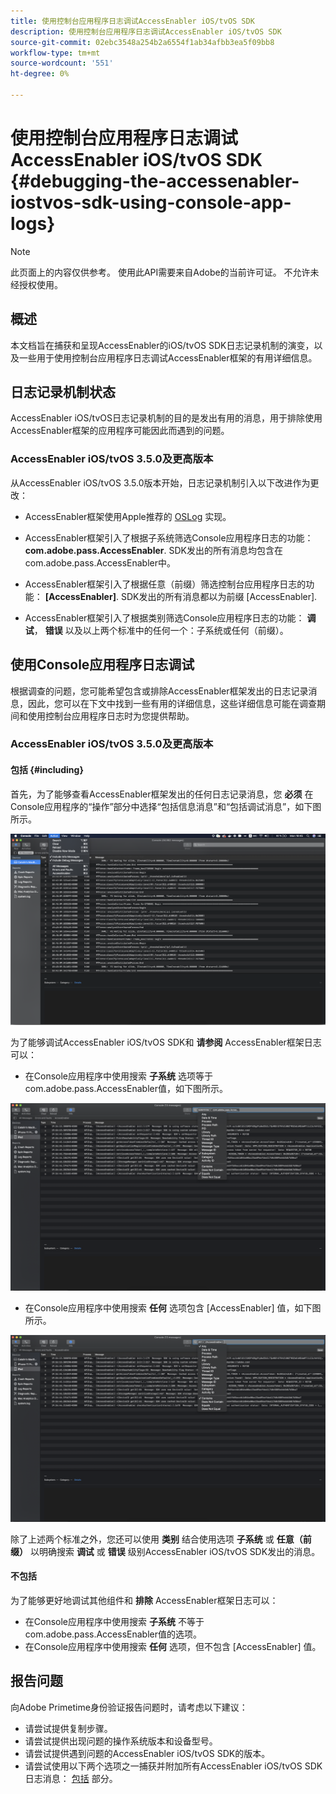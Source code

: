 ```yaml
---
title: 使用控制台应用程序日志调试AccessEnabler iOS/tvOS SDK
description: 使用控制台应用程序日志调试AccessEnabler iOS/tvOS SDK
source-git-commit: 02ebc3548a254b2a6554f1ab34afbb3ea5f09bb8
workflow-type: tm+mt
source-wordcount: '551'
ht-degree: 0%

---
```


# 使用控制台应用程序日志调试AccessEnabler iOS/tvOS SDK {#debugging-the-accessenabler-iostvos-sdk-using-console-app-logs}

>[!NOTE]
>
>此页面上的内容仅供参考。 使用此API需要来自Adobe的当前许可证。 不允许未经授权使用。


## 概述

本文档旨在捕获和呈现AccessEnabler的iOS/tvOS SDK日志记录机制的演变，以及一些用于使用控制台应用程序日志调试AccessEnabler框架的有用详细信息。

## 日志记录机制状态

AccessEnabler iOS/tvOS日志记录机制的目的是发出有用的消息，用于排除使用AccessEnabler框架的应用程序可能因此而遇到的问题。

### AccessEnabler iOS/tvOS 3.5.0及更高版本

从AccessEnabler iOS/tvOS 3.5.0版本开始，日志记录机制引入以下改进作为更改：

* AccessEnabler框架使用Apple推荐的 [OSLog](https://developer.apple.com/documentation/os/oslog) 实现。

* AccessEnabler框架引入了根据子系统筛选Console应用程序日志的功能： **com.adobe.pass.AccessEnabler**. SDK发出的所有消息均包含在com.adobe.pass.AccessEnabler中。

* AccessEnabler框架引入了根据任意（前缀）筛选控制台应用程序日志的功能： **[AccessEnabler]**. SDK发出的所有消息都以为前缀 [AccessEnabler].

* AccessEnabler框架引入了根据类别筛选Console应用程序日志的功能： **调试**， **错误** 以及以上两个标准中的任何一个：子系统或任何（前缀）。

## 使用Console应用程序日志调试

根据调查的问题，您可能希望包含或排除AccessEnabler框架发出的日志记录消息，因此，您可以在下文中找到一些有用的详细信息，这些详细信息可能在调查期间和使用控制台应用程序日志时为您提供帮助。


### AccessEnabler iOS/tvOS 3.5.0及更高版本

#### 包括 {#including}

首先，为了能够查看AccessEnabler框架发出的任何日志记录消息，您 **必须** 在Console应用程序的“操作”部分中选择“包括信息消息”和“包括调试消息”，如下图所示。

![](assets/include-info-debug-msg.png)


为了能够调试AccessEnabler iOS/tvOS SDK和 **请参阅** AccessEnabler框架日志可以：

* 在Console应用程序中使用搜索 **子系统** 选项等于com.adobe.pass.AccessEnabler值，如下图所示。

![](assets/subsys-console-app.png)

* 在Console应用程序中使用搜索 **任何** 选项包含
  [AccessEnabler] 值，如下图所示。

![](assets/any-optn-console-app.png)

除了上述两个标准之外，您还可以使用 **类别** 结合使用选项 **子系统** 或 **任意（前缀）** 以明确搜索 **调试** 或 **错误** 级别AccessEnabler iOS/tvOS SDK发出的消息。

#### 不包括

为了能够更好地调试其他组件和 **排除** AccessEnabler框架日志可以：

* 在Console应用程序中使用搜索 **子系统** 不等于com.adobe.pass.AccessEnabler值的选项。
* 在Console应用程序中使用搜索 **任何** 选项，但不包含 [AccessEnabler] 值。

## 报告问题

向Adobe Primetime身份验证报告问题时，请考虑以下建议：

* 请尝试提供复制步骤。
* 请尝试提供出现问题的操作系统版本和设备型号。
* 请尝试提供遇到问题的AccessEnabler iOS/tvOS SDK的版本。
* 请尝试使用以下两个选项之一捕获并附加所有AccessEnabler iOS/tvOS SDK日志消息： [包括](#including) 部分。
